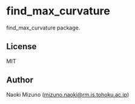 # find_max_curvature

find_max_curvature package.


## License

MIT


## Author

Naoki Mizuno (mizuno.naoki@rm.is.tohoku.ac.jp)

